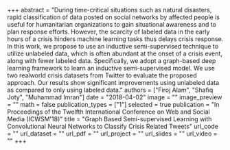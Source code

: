 +++
abstract = "During time-critical situations such as natural disasters, rapid classification of data posted on social networks by affected people is useful for humanitarian organizations to gain situational awareness and to plan response efforts. However, the scarcity of labeled data in the early hours of a crisis hinders machine learning tasks thus delays crisis response. In this work, we propose to use an inductive semi-supervised technique to utilize unlabeled data, which is often abundant at the onset of a crisis event, along with fewer labeled data. Specifically, we adopt a graph-based deep learning framework to learn an inductive semi-supervised model. We use two realworld crisis datasets from Twitter to evaluate the proposed approach. Our results show significant improvements using unlabeled data as compared to only using labeled data." 
authors = ["Firoj Alam", "Shafiq Joty", "Muhammad Imran"]
date = "2018-04-02"
image = ""
image_preview = ""
math = false
publication_types = ["1"]
selected = true
publication = "In Proceedings of the Twelfth International Conference on Web and Social Media (ICWSM'18)"
title = "Graph Based Semi-supervised Learning with Convolutional Neural Networks to Classify Crisis Related Tweets"
url_code = ""
url_dataset = ""
url_pdf = ""
url_project = ""
url_slides = ""
url_video = ""
+++


